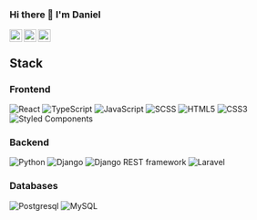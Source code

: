 ### Hi there 👋 I'm Daniel

<a href="https://t.me/tvoykudinov" title="Telegram">
  <img align="left" alt="Telegram" width="22px" src="https://www.flaticon.com/ru/free-icon/telegram_2111644">
</a>
<a href="mailto:danielkudinov17@gmail.com" title="Email">
  <img align="left" alt="Email" width="22px" src="https://cdn.icon-icons.com/icons2/294/PNG/128/Mail_31108.png" />
</a>
<a href="https://vk.com/tvoykudinov" title="VK">
  <img align="left" alt="VK" width="22px" src="https://upload.wikimedia.org/wikipedia/commons/thumb/2/21/VK.com-logo.svg/2048px-VK.com-logo.svg.png" />
</a>
<br>

## Stack

### Frontend

![React](https://img.shields.io/badge/-React-202020?style=flat-square&logo=react)
![TypeScript](https://img.shields.io/badge/-TypeScript-007ACC?style=flat-square&logo=typescript&logoColor=white)
![JavaScript](https://img.shields.io/badge/-JavaScript-F7DF1C?style=flat-square&logo=javascript&logoColor=white&color=%23FFCE5A)
![SCSS](https://img.shields.io/badge/-SCSS-94476E?style=flat-square&logo=SASS)
![HTML5](https://img.shields.io/badge/-HTML5-%23E44D27?style=flat-square&logo=html5&logoColor=ffffff)
![CSS3](https://img.shields.io/badge/-CSS3-%231572B6?style=flat-square&logo=css3)
![Styled Components](https://img.shields.io/badge/styled--components-DB7093?style=for-the-badge&logo=styled-components&logoColor=white)


### Backend

![Python](https://img.shields.io/badge/-Python-FFFFFF?style=flat-square&logo=Python)
![Django](https://img.shields.io/badge/-Django-092D1F?style=flat-square&logo=Django)
![Django REST framework](https://img.shields.io/badge/-Django%20REST%20framework-A30000?style=flat-square&logo=drf)
![Laravel](https://img.shields.io/badge/-Laravel-8f2323?style=flat-square&logo=Laravel)

### Databases

![Postgresql](https://img.shields.io/badge/-Postgresql-white?style=flat-square&logo=Postgresql)
![MySQL](https://img.shields.io/badge/-MySQL-white?style=flat-square&logo=MySQL)
